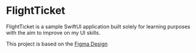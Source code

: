 # FlightTicket

FlightTicket is a sample SwiftUI application built solely for learning purposes with the aim to improve on my UI skills.

This project is based on the [Figma Design](https://www.figma.com/file/ol12rDiSFobvygN6KAz7k3/Flight-Ticket---iOS-app-Design?node-id=2%3A2)
